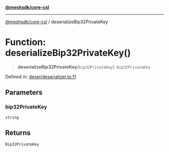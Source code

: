 [**@meshsdk/core-csl**](../README.md)

***

[@meshsdk/core-csl](../globals.md) / deserializeBip32PrivateKey

# Function: deserializeBip32PrivateKey()

> **deserializeBip32PrivateKey**(`bip32PrivateKey`): `Bip32PrivateKey`

Defined in: [deser/deserializer.ts:11](https://github.com/MeshJS/mesh/blob/1abde1553cbd7cf2cf4e40197fc0de9e4a7d0f49/packages/mesh-core-csl/src/deser/deserializer.ts#L11)

## Parameters

### bip32PrivateKey

`string`

## Returns

`Bip32PrivateKey`
